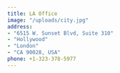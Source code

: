 ```yaml
---
title: LA Office
image: "/uploads/city.jpg"
address:
- "6515 W. Sunset Blvd, Suite 310"
- "Hollywood"
- "London"
- "CA 90028, USA"
phone: +1-323-378-5977
---
```

